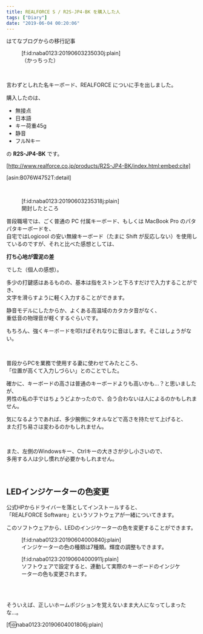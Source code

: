 ```yaml
---
title: REALFORCE S / R2S-JP4-BK を購入した人
tags: ["Diary"]
date: "2019-06-04 00:20:06"
---
```


<div class="alert info">
はてなブログからの移行記事
</div>

<figure class="figure-image figure-image-fotolife" title="（かっちった）">[f:id:naba0123:20190603235030j:plain]<figcaption>（かっちった）</figcaption></figure>

<!-- more -->

<br>

言わずとしれた名キーボード、REALFORCE についに手を出しました。

購入したのは、

* 無接点
* 日本語
* キー荷重45g
* 静音
* フルNキー

の **R2S-JP4-BK** です。

[http://www.realforce.co.jp/products/R2S-JP4-BK/index.html:embed:cite]

[asin:B076W4752T:detail]

<br>

<figure class="figure-image figure-image-fotolife" title="開封したところ">[f:id:naba0123:20190603235318j:plain]<figcaption>開封したところ</figcaption></figure>

普段職場では、ごく普通の PC 付属キーボード、もしくは MacBook Pro のパタパタキーボードを、  
自宅ではLogicool の安い無線キーボード（たまに Shift が反応しない）を使用しているのですが、それと比べた感想としては、  

**打ち心地が雲泥の差**

でした（個人の感想）。  

多少の打鍵感はあるものの、基本は指をストンと下ろすだけで入力することができ、  
文字を滑らすように軽く入力することができます。

静音モデルにしたからか、よくある高温域のカタカタ音がなく、  
重低音の物理音が軽くするぐらいです。

もちろん、強くキーボードを叩けばそれなりに音はします。そこはしょうがない。

<br>

普段からPCを業務で使用する妻に使わせてみたところ、  
「位置が高くて入力しづらい」とのことでした。

確かに、キーボードの高さは普通のキーボードよりも高いかも…？と思いましたが、  
男性の私の手ではちょうどよかったので、合う合わないは人によるのかもしれません。

気になるようであれば、多少腕側にタオルなどで高さを持たせて上げると、  
また打ち易さは変わるのかもしれません。

<br>

また、左側のWindowsキー、Ctrlキーの大きさが少し小さいので、  
多用する人は少し慣れが必要かもしれません。

<br>

## LEDインジケーターの色変更

公式HPからドライバーを落としてインストールすると、  
「REALFORCE Software」というソフトウェアが一緒についてきます。

このソフトウェアから、LEDのインジケーターの色を変更することができます。

<figure class="figure-image figure-image-fotolife" title="インジケーターの色の種類は7種類。輝度の調整もできます。">[f:id:naba0123:20190604000840j:plain]<figcaption>インジケーターの色の種類は7種類。輝度の調整もできます。</figcaption></figure>

<figure class="figure-image figure-image-fotolife" title="ソフトウェアで設定すると、連動して実際のキーボードのインジケーターの色も変更されます。">[f:id:naba0123:20190604000911j:plain]<figcaption>ソフトウェアで設定すると、連動して実際のキーボードのインジケーターの色も変更されます。</figcaption></figure>

<br>

<br>

そういえば、正しいホームポジションを覚えないまま大人になってしまったな…。

[f:id:naba0123:20190604001806j:plain]

<br>

